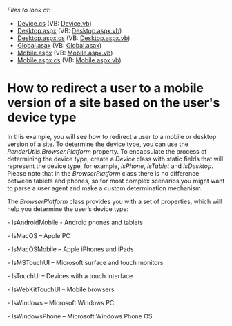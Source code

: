 <!-- default file list -->
*Files to look at*:

* [Device.cs](./CS/App_Code/Device.cs) (VB: [Device.vb](./VB/App_Code/Device.vb))
* [Desktop.aspx](./CS/Desktop.aspx) (VB: [Desktop.aspx.vb](./VB/Desktop.aspx.vb))
* [Desktop.aspx.cs](./CS/Desktop.aspx.cs) (VB: [Desktop.aspx.vb](./VB/Desktop.aspx.vb))
* [Global.asax](./CS/Global.asax) (VB: [Global.asax](./VB/Global.asax))
* [Mobile.aspx](./CS/Mobile.aspx) (VB: [Mobile.aspx.vb](./VB/Mobile.aspx.vb))
* [Mobile.aspx.cs](./CS/Mobile.aspx.cs) (VB: [Mobile.aspx.vb](./VB/Mobile.aspx.vb))
<!-- default file list end -->
# How to redirect a user to a mobile version of a site based on the user's device type


<p>In this example, you will see how to redirect a user to a mobile or desktop version of a site. To determine the device type, you can use the <em>RenderUtils.Browser.Platform</em> property. To encapsulate the process of determining the device type, create a <em>Device</em> class with static fields that will represent the device type, for example, <em>isPhone</em>, <em>isTablet</em> and <em>isDesktop</em>. Please note that in the <em>BrowserPlatform</em> class there is no difference between tablets and phones, so for most complex scenarios you might want to parse a user agent and make a custom determination mechanism.</p>
<p>The <em>BrowserPlatform</em> class provides you with a set of properties, which will help you determine the user’s device type:</p>
<p>- IsAndroidMobile - Android phones and tablets</p>
<p>- IsMacOS – Apple PC</p>
<p>- IsMacOSMobile – Apple iPhones and iPads</p>
<p>- IsMSTouchUI – Microsoft surface and touch monitors</p>
<p>- IsTouchUI – Devices with a touch interface</p>
<p>- IsWebKitTouchUI – Mobile browsers</p>
<p>- IsWindows – Microsoft Windows PC</p>
<p>- IsWindowsPhone – Microsoft Windows Phone OS</p>
<p> </p>

<br/>


